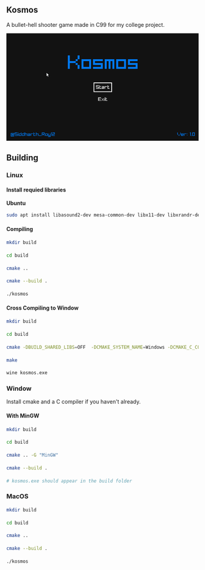 ## Kosmos

A bullet-hell shooter game made in C99 for my college project.

![Gameplay](./preview/gameplay.gif)


## Building

### Linux

#### Install requied libraries

**Ubuntu**
```bash
sudo apt install libasound2-dev mesa-common-dev libx11-dev libxrandr-dev libxi-dev xorg-dev libgl1-mesa-dev libglu1-mesa-dev

```

#### Compiling
```bash
mkdir build

cd build

cmake ..

cmake --build .

./kosmos
```

#### Cross Compiling to Window
```bash
mkdir build

cd build

cmake -DBUILD_SHARED_LIBS=OFF  -DCMAKE_SYSTEM_NAME=Windows -DCMAKE_C_COMPILER=x86_64-w64-mingw32-gcc -DCMAKE_RC_COMPILER="$(which x86_64-w64-mingw32-windres)"  -DCMAKE_FIND_ROOT_PATH=/usr/x86_64-w64-mingw32 -DCMAKE_FIND_ROOT_PATH_MODE_INCLUDE=ONLY -DCMAKE_INSTALL_PREFIX=../install-win ..

make

wine kosmos.exe
```

### Window

Install cmake and a C compiler if you haven't already.

#### With MinGW
```bash
mkdir build

cd build

cmake .. -G "MinGW"

cmake --build .

# kosmos.exe should appear in the build folder
```

### MacOS
```bash
mkdir build

cd build

cmake ..

cmake --build .

./kosmos
```